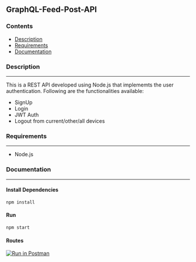 ## GraphQL-Feed-Post-API

### Contents
* [Description](#Description)
* [Requirements](#Requirements)
* [Documentation](#Documentation)

### Description
----
This is a REST API developed using Node.js that implememts the user authentication. Following are the functionalities available:

* SignUp
* Login
* JWT Auth
* Logout from current/other/all devices


### Requirements
----
* Node.js

### Documentation
----

#### Install Dependencies
```
npm install
```

#### Run
```
npm start
```

#### Routes

[![Run in Postman](https://run.pstmn.io/button.svg)](https://app.getpostman.com/run-collection/f6dc7ec802d7194ee73e)